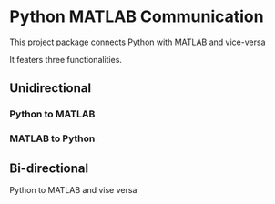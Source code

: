 # Python MATLAB Communication
This  project package connects Python with MATLAB and vice-versa

It featers three functionalities.

## Unidirectional 

### Python to MATLAB
### MATLAB to Python

## Bi-directional

Python to MATLAB and vise versa


